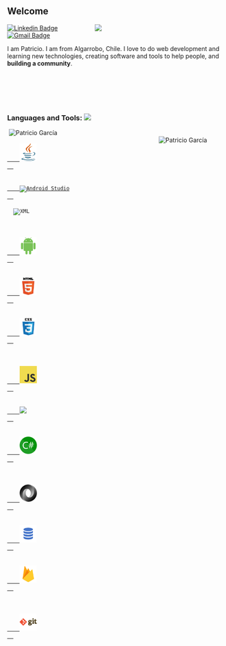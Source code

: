 <h2> Welcome </h2>
<img align='right' src='http://www.jenyalestina.com/blog/wp-content/uploads/2019/05/web-development-1024x582.jpg' width='300"'>

[![Linkedin Badge](https://img.shields.io/badge/-Lindkeden-blue?style=flat-square&logo=Linkedin&logoColor=white&link=https://www.linkedin.com/in/patricio-garc%C3%ADa-2a100229/)](https://www.linkedin.com/in/patricio-garc%C3%ADa-2a100229/) 
[![Gmail Badge](https://img.shields.io/badge/-Gmail-Red?style=flat-square&logo=Gmail&logoColor=white&link=mailto:patricio.pgarcia@gmail.com)](mailto:patricio.pgarcia@gmail.com)

I am Patricio. I am from Algarrobo, Chile.  I love to do web development and learning new technologies, creating software and tools to help people, and **building a community**.
  <br>
  <br>
  <br>
  <br>
  <br>
  <br>

### Languages and Tools: <img src="https://media.giphy.com/media/WUlplcMpOCEmTGBtBW/giphy.gif" width="30">
<p> <!-- GitHub README Stats -->
  <a href="https://github.com/patricio.garcia?tab=repositories">
    <img width="500" height="auto" align="right" alt="Patricio García" 
         src="https://github-readme-stats.vercel.app/api?username=patricio-garcia&show_icons=true&theme=algolia&count_private=true" />
    <img width="30%" height="auto" align="right" alt="Patricio García" 
         src="https://github-readme-stats.vercel.app/api/top-langs/?username=patricio-garcia&layout=compact" />
  </a>

<!-- icons -->
<code>
  <a href = "https://www.java.com/en/">
    <img height="40" src="https://raw.githubusercontent.com/github/explore/80688e429a7d4ef2fca1e82350fe8e3517d3494d/topics/java/java.png" alt="Java">
  </a>
</code>
<code>
  <a href = "https://developer.android.com/studio">
    <img height="40" src="https://upload.wikimedia.org/wikipedia/commons/thumb/3/34/Android_Studio_icon.svg/512px-Android_Studio_icon.svg.png" alt="Android Studio">
  </a>
</code>
<code>
  <img height="40" src="https://image.flaticon.com/icons/svg/2306/2306209.svg" alt="XML">
</code>
<br>
<code>
  <a href = "https://www.android.com/intl/en_in/">
    <img height="40" src="https://raw.githubusercontent.com/github/explore/80688e429a7d4ef2fca1e82350fe8e3517d3494d/topics/android/android.png" alt="Android">
  </a>
</code>
<code>
  <a href = "https://developer.mozilla.org/en-US/docs/Web/Guide/HTML/HTML5">
    <img height="40" src="https://raw.githubusercontent.com/github/explore/80688e429a7d4ef2fca1e82350fe8e3517d3494d/topics/html/html.png">
  </a>
</code>
<code>
  <a href = "https://developer.mozilla.org/en-US/docs/Archive/CSS3">
    <img height="40" src="https://raw.githubusercontent.com/github/explore/80688e429a7d4ef2fca1e82350fe8e3517d3494d/topics/css/css.png">
  </a>
</code>
<br>
<code>
  <a href = "https://developer.mozilla.org/en-US/docs/Web/JavaScript">
    <img height="40" src="https://raw.githubusercontent.com/github/explore/80688e429a7d4ef2fca1e82350fe8e3517d3494d/topics/javascript/javascript.png">
  </a>
</code>
<code>
  <a href = "https://code.visualstudio.com/">
    <img height="40" src="https://upload.wikimedia.org/wikipedia/commons/thumb/9/9a/Visual_Studio_Code_1.35_icon.svg/1200px-Visual_Studio_Code_1.35_icon.svg.png">
  </a>
</code>
<code>
  <a href = "https://docs.microsoft.com/en-us/dotnet/csharp/">
    <img height="40" src="https://raw.githubusercontent.com/github/explore/80688e429a7d4ef2fca1e82350fe8e3517d3494d/topics/csharp/csharp.png">
  </a>
</code>
<br>
<code>
  <a href = "https://www.json.org/json-en.html">
    <img height="40" src="https://raw.githubusercontent.com/github/explore/80688e429a7d4ef2fca1e82350fe8e3517d3494d/topics/json/json.png">
  </a>
</code>
<code>
  <a href = "https://www.w3schools.com/sql/">
    <img height="40" src="https://raw.githubusercontent.com/github/explore/80688e429a7d4ef2fca1e82350fe8e3517d3494d/topics/sql/sql.png">
  </a>
</code>
<code>
  <a href = "https://firebase.google.com/">
    <img height="40" src="https://raw.githubusercontent.com/github/explore/80688e429a7d4ef2fca1e82350fe8e3517d3494d/topics/firebase/firebase.png">
  </a>
</code>
<br>
<code>
  <a href = "https://git-scm.com/">
    <img height="40" src="https://raw.githubusercontent.com/github/explore/80688e429a7d4ef2fca1e82350fe8e3517d3494d/topics/git/git.png">
  </a>
</code>
</p>
